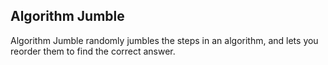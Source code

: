 ## Algorithm Jumble

Algorithm Jumble randomly jumbles the steps in an algorithm, and lets you reorder them to find the correct answer. 

